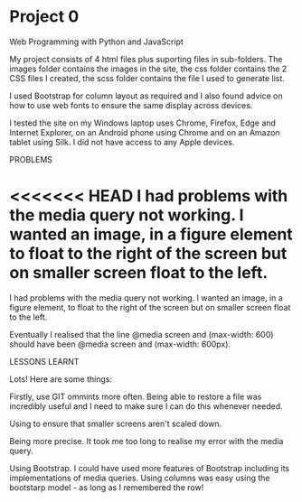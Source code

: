 # Project 0

Web Programming with Python and JavaScript

My project consists of 4 html files plus suporting files in sub-folders.
The images folder contains the images in the site, 
the css folder contains the 2 CSS files I created,
the scss folder contains the file I used to generate list.

I used Bootstrap for column layout as required and I also found advice on how to use web fonts to ensure the same display across devices.

I tested the site on my Windows laptop uses Chrome, Firefox, Edge and Internet Explorer, on an Android phone using Chrome and on an Amazon tablet using Silk. I did not have access to any Apple devices.

PROBLEMS

<<<<<<< HEAD
I had problems with the media query not working. I wanted an image, in a figure element to float to the right of the screen but on smaller screen float to the left.
=======
I had problems with the media query not working. I wanted an image, in a figure element, to float to the right of the screen but on smaller screen float to the left.

Eventually I realised that the line 
	@media screen and (max-width: 600) 
should have been
	@media screen and (max-width: 600px).


LESSONS LEARNT

Lots! Here are some things:

Firstly, use GIT ommints more often. Being able to restore a file was incredibly useful and I need to make sure I can do this whenever needed.

Using <meta name="viewport" content="width=device-width, initial-scale=1.0"> to ensure that smaller screens aren't scaled down.

Being more precise. It took me too long to realise my error with the media query.

Using Bootstrap. I could have used more features of Bootstrap including its implementations of media queries. Using columns was easy using the bootstarp model - as long as I remembered the row!
